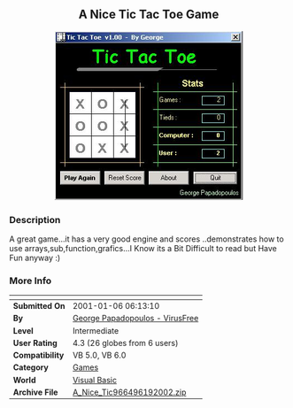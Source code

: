 ﻿<div align="center">

## A Nice Tic Tac Toe  Game

<img src="PIC20026191733483862.JPG">
</div>

### Description

A great game...it has a very good engine and scores ..demonstrates how to use arrays,sub,function,grafics...I Know its a Bit Difficult to read but Have Fun anyway :)
 
### More Info
 


<span>             |<span>
---                |---
**Submitted On**   |2001-01-06 06:13:10
**By**             |[George Papadopoulos  \- VirusFree](https://github.com/Planet-Source-Code/PSCIndex/blob/master/ByAuthor/george-papadopoulos-virusfree.md)
**Level**          |Intermediate
**User Rating**    |4.3 (26 globes from 6 users)
**Compatibility**  |VB 5\.0, VB 6\.0
**Category**       |[Games](https://github.com/Planet-Source-Code/PSCIndex/blob/master/ByCategory/games__1-38.md)
**World**          |[Visual Basic](https://github.com/Planet-Source-Code/PSCIndex/blob/master/ByWorld/visual-basic.md)
**Archive File**   |[A\_Nice\_Tic966496192002\.zip](https://github.com/Planet-Source-Code/george-papadopoulos-virusfree-a-nice-tic-tac-toe-game__1-36044/archive/master.zip)








